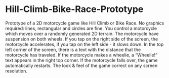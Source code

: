 # Hill-Climb-Bike-Race-Prototype
Prototype of a 2D motorcycle game like Hill Climb or Bike Race. No graphics required: lines, rectangular and circles are fine. You control a motorcycle which moves over a randomly generated 2D terrain. The motorcycle have suspension on both wheels. If you tap on the right side of the screen, the motorcycle accelerates, if you tap on the left side - it slows down. In the top left corner of the screen, there is a text with the distance that the motorcycle has traveled. If the motorcycle makes a wheelie, a “Wheelie!” text appears in the right top corner. If the motorcycle falls over, the game automatically restarts. The look &amp; feel of the game correct on any screen resolution.
